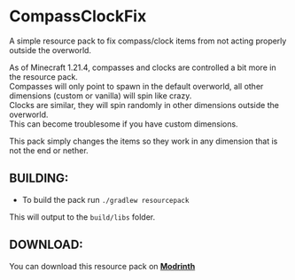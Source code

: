 # CompassClockFix
A simple resource pack to fix compass/clock items from not acting properly outside the overworld.

As of Minecraft 1.21.4, compasses and clocks are controlled a bit more in the resource pack.  
Compasses will only point to spawn in the default overworld, all other dimensions (custom or vanilla) will spin like crazy.  
Clocks are similar, they will spin randomly in other dimensions outside the overworld.  
This can become troublesome if you have custom dimensions.

This pack simply changes the items so they work in any dimension that is not the end or nether.

## BUILDING:
- To build the pack run `./gradlew resourcepack`

This will output to the `build/libs` folder.

## DOWNLOAD:
You can download this resource pack on [**Modrinth**](https://modrinth.com/resourcepack/compass-clock-fixer/versions)
